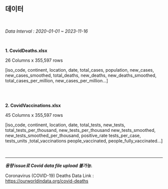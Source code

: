 ## 데이터

<br/>

*Data Interval : 2020-01-01 ~ 2023-11-16*

<br/>


**1. CovidDeaths.xlsx**

26 Columns x 355,597 rows

[iso_code, continent, location, date, total_cases, population, new_cases, new_cases_smoothed, total_deaths, new_deaths, new_deaths_smoothed, total_cases_per_million, new_cases_per_million...]

<br/>

<br/>


**2. CovidVaccinations.xlsx**

45 Columns x 355,597 rows

[iso_code, continent, location, date, total_tests, new_tests, total_tests_per_thousand, new_tests_per_thousand new_tests_smoothed, new_tests_smoothed_per_thousand, positive_rate tests_per_case, tests_units ,total_vaccinations people_vaccinated, people_fully_vaccinated...]

<br/>

---

***용량 issue로 Covid data file upload 불가능.***

Coronavirus (COVID-19) Deaths Data Link : https://ourworldindata.org/covid-deaths
